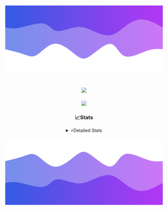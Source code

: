![Header](./header.png)
<div align="center">

<h1 align="center">
  <a href="https://git.io/typing-svg">
    <img src="https://readme-typing-svg.herokuapp.com/?lines=Hello,+There!+%F0%9F%91%8B;This+is+chicho.;Owner+on+Ocean;&center=true&size=25">
  </a>
</h1>
  
<p align="center">
  <img src="https://lanyard.cnrad.dev/api/852683595378196480" />
</p>

### 📈Stats
<details>
    <summary> ⚡Detailed Stats</summary>
    <br/>

<!--START_SECTION:waka-->
![Code Time](http://img.shields.io/badge/Code%20Time-660%20hrs%2035%20mins-blue)

![Profile Views](http://img.shields.io/badge/Profile%20Views-7-blue)

**🐱 My GitHub Data** 

> 📦 74.8 kB Used in GitHub's Storage 
 > 
> 🏆 12 Contributions in the Year 2024
 > 
> 🚫 Not Opted to Hire
 > 
> 📜 15 Public Repositories 
 > 
> 🔑 6 Private Repositories 
 > 
**I'm a Night 🦉** 

```text
🌞 Morning                21 commits          █░░░░░░░░░░░░░░░░░░░░░░░░   05.66 % 
🌆 Daytime                42 commits          ███░░░░░░░░░░░░░░░░░░░░░░   11.32 % 
🌃 Evening                162 commits         ███████████░░░░░░░░░░░░░░   43.67 % 
🌙 Night                  146 commits         ██████████░░░░░░░░░░░░░░░   39.35 % 
```
📅 **I'm Most Productive on Tuesday** 

```text
Monday                   21 commits          █░░░░░░░░░░░░░░░░░░░░░░░░   05.66 % 
Tuesday                  102 commits         ███████░░░░░░░░░░░░░░░░░░   27.49 % 
Wednesday                72 commits          █████░░░░░░░░░░░░░░░░░░░░   19.41 % 
Thursday                 50 commits          ███░░░░░░░░░░░░░░░░░░░░░░   13.48 % 
Friday                   41 commits          ███░░░░░░░░░░░░░░░░░░░░░░   11.05 % 
Saturday                 34 commits          ██░░░░░░░░░░░░░░░░░░░░░░░   09.16 % 
Sunday                   51 commits          ███░░░░░░░░░░░░░░░░░░░░░░   13.75 % 
```


📊 **This Week I Spent My Time On** 

```text
🕑︎ Time Zone: America/Argentina/Buenos_Aires

💬 Programming Languages: 
JavaScript               4 hrs 36 mins       ████████████████░░░░░░░░░   65.27 % 
HTML                     2 hrs 16 mins       ████████░░░░░░░░░░░░░░░░░   32.11 % 
Other                    9 mins              █░░░░░░░░░░░░░░░░░░░░░░░░   02.34 % 
JSON                     1 min               ░░░░░░░░░░░░░░░░░░░░░░░░░   00.28 % 
Bash                     0 secs              ░░░░░░░░░░░░░░░░░░░░░░░░░   00.00 % 

🔥 Editors: 
VS Code                  7 hrs 4 mins        █████████████████████████   100.00 % 

🐱‍💻 Projects: 
Backend                  5 hrs 37 mins       ████████████████████░░░░░   79.59 % 
Unknown Project          1 hr 26 mins        █████░░░░░░░░░░░░░░░░░░░░   20.41 % 

💻 Operating System: 
Windows                  7 hrs 4 mins        █████████████████████████   100.00 % 
```

**I Mostly Code in JavaScript** 

```text
JavaScript               9 repos             ███████░░░░░░░░░░░░░░░░░░   29.03 % 
HTML                     6 repos             █████░░░░░░░░░░░░░░░░░░░░   19.35 % 
C#                       2 repos             ██░░░░░░░░░░░░░░░░░░░░░░░   06.45 % 
SCSS                     1 repo              █░░░░░░░░░░░░░░░░░░░░░░░░   03.23 % 
Batchfile                1 repo              █░░░░░░░░░░░░░░░░░░░░░░░░   03.23 % 
```




 Last Updated on 09/03/2024 21:12:53 UTC
<!--END_SECTION:waka-->
</details>

![Footer](./footer.png)
